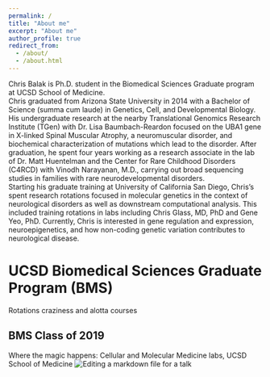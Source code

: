 ```yaml
---
permalink: /
title: "About me"
excerpt: "About me"
author_profile: true
redirect_from: 
  - /about/
  - /about.html
---
```


Chris Balak is Ph.D. student in the Biomedical Sciences Graduate program at UCSD School of Medicine.<br/> 
Chris graduated from Arizona State University in 2014 with a Bachelor of Science (summa cum laude) in Genetics, Cell, and Developmental Biology. His undergraduate research at the nearby Translational Genomics Research Institute (TGen) with Dr. Lisa Baumbach-Reardon focused on the UBA1 gene in X-linked Spinal Muscular Atrophy, a neuromuscular disorder, and biochemical characterization of mutations which lead to the disorder. After graduation, he spent four years working as a research associate in the lab of Dr. Matt Huentelman and the Center for Rare Childhood Disorders (C4RCD) with Vinodh Narayanan, M.D., carrying out broad sequencing studies in families with rare neurodevelopmental disorders.<br/>
Starting his graduate training at University of California San Diego, Chris’s spent research rotations focused in molecular genetics in the context of neurological disorders as well as downstream computational analysis. This included training rotations in labs including Chris Glass, MD, PhD and Gene Yeo, PhD. Currently, Chris is interested in gene regulation and expression, neuroepigenetics, and how non-coding genetic variation contributes to neurological disease.<br/>

UCSD Biomedical Sciences Graduate Program (BMS)
======
Rotations craziness and alotta courses

BMS Class of 2019
------


Where the magic happens: Cellular and Molecular Medicine labs, UCSD School of Medicine
![Editing a markdown file for a talk](/images/20190923_082634.jpg)
